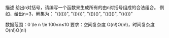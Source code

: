 描述
给出n对括号，请编写一个函数来生成所有的由n对括号组成的合法组合。
例如，给出n=3，解集为：
"((()))", "(()())", "(())()", "()()()", "()(())"

数据范围：0 \le n \le 100≤n≤10
要求：空间复杂度 O(n!)O(n!)，时间复杂度 O(n!)O(n!)